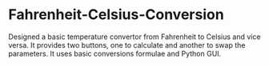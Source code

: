 # Fahrenheit-Celsius-Conversion

Designed a basic temperature convertor from Fahrenheit to Celsius and vice versa. It provides two buttons, one to calculate and another to swap the parameters. It uses basic conversions formulae and Python GUI.
